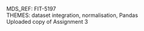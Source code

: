 MDS_REF: FIT-5197  
THEMES: dataset integration, normalisation, Pandas  
Uploaded copy of Assignment 3
